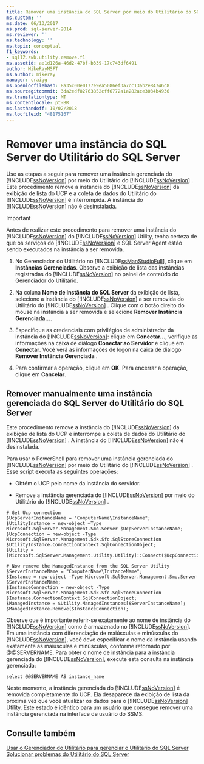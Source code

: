 ```yaml
---
title: Remover uma instância do SQL Server por meio do Utilitário do SQL Server | Microsoft Docs
ms.custom: ''
ms.date: 06/13/2017
ms.prod: sql-server-2014
ms.reviewer: ''
ms.technology: ''
ms.topic: conceptual
f1_keywords:
- sql12.swb.utility.remove.f1
ms.assetid: ae1d126a-46d2-47bf-b339-17c743df6491
author: MikeRayMSFT
ms.author: mikeray
manager: craigg
ms.openlocfilehash: 8a35c00e0177e9ea5086ef3a7cc13ab2e84746c8
ms.sourcegitcommit: 3da2edf82763852cff6772a1a282ace3034b4936
ms.translationtype: MT
ms.contentlocale: pt-BR
ms.lasthandoff: 10/02/2018
ms.locfileid: "48175167"
---
```

# <a name="remove-an-instance-of-sql-server-from-the-sql-server-utility"></a>Remover uma instância do SQL Server do Utilitário do SQL Server
  Use as etapas a seguir para remover uma instância gerenciada do [!INCLUDE[ssNoVersion](../../includes/ssnoversion-md.md)] por meio do Utilitário do [!INCLUDE[ssNoVersion](../../includes/ssnoversion-md.md)] . Este procedimento remove a instância do [!INCLUDE[ssNoVersion](../../includes/ssnoversion-md.md)] da exibição de lista do UCP e a coleta de dados do Utilitário do [!INCLUDE[ssNoVersion](../../includes/ssnoversion-md.md)] é interrompida. A instância do [!INCLUDE[ssNoVersion](../../includes/ssnoversion-md.md)] não é desinstalada.  
  
> [!IMPORTANT]  
>  Antes de realizar este procedimento para remover uma instância do [!INCLUDE[ssNoVersion](../../includes/ssnoversion-md.md)] do [!INCLUDE[ssNoVersion](../../includes/ssnoversion-md.md)] Utility, tenha certeza de que os serviços do [!INCLUDE[ssNoVersion](../../includes/ssnoversion-md.md)] e SQL Server Agent estão sendo executados na instância a ser removida.  
  
1.  No Gerenciador do Utilitário no [!INCLUDE[ssManStudioFull](../../includes/ssmanstudiofull-md.md)], clique em **Instâncias Gerenciadas**. Observe a exibição de lista das instâncias registradas do [!INCLUDE[ssNoVersion](../../includes/ssnoversion-md.md)] no painel de conteúdo do Gerenciador do Utilitário.  
  
2.  Na coluna **Nome de Instância do SQL Server** da exibição de lista, selecione a instância do [!INCLUDE[ssNoVersion](../../includes/ssnoversion-md.md)] a ser removida do Utilitário do [!INCLUDE[ssNoVersion](../../includes/ssnoversion-md.md)] . Clique com o botão direito do mouse na instância a ser removida e selecione **Remover Instância Gerenciada...**.  
  
3.  Especifique as credenciais com privilégios de administrador da instância do [!INCLUDE[ssNoVersion](../../includes/ssnoversion-md.md)]: clique em **Conectar...**, verifique as informações na caixa de diálogo **Conectar ao Servidor** e clique em **Conectar**. Você verá as informações de logon na caixa de diálogo **Remover Instância Gerenciada** .  
  
4.  Para confirmar a operação, clique em **OK**. Para encerrar a operação, clique em **Cancelar**.  
  
## <a name="manually-remove-a-managed-instance-of-sql-server-from-a-sql-server-utility"></a>Remover manualmente uma instância gerenciada do SQL Server do Utilitário do SQL Server  
 Este procedimento remove a instância do [!INCLUDE[ssNoVersion](../../includes/ssnoversion-md.md)] da exibição de lista do UCP e interrompe a coleta de dados do Utilitário do [!INCLUDE[ssNoVersion](../../includes/ssnoversion-md.md)] . A instância do [!INCLUDE[ssNoVersion](../../includes/ssnoversion-md.md)] não é desinstalada.  
  
 Para usar o PowerShell para remover uma instância gerenciada do [!INCLUDE[ssNoVersion](../../includes/ssnoversion-md.md)] por meio do Utilitário do [!INCLUDE[ssNoVersion](../../includes/ssnoversion-md.md)] . Esse script executa as seguintes operações:  
  
-   Obtém o UCP pelo nome da instância do servidor.  
  
-   Remove a instância gerenciada do [!INCLUDE[ssNoVersion](../../includes/ssnoversion-md.md)] por meio do Utilitário do [!INCLUDE[ssNoVersion](../../includes/ssnoversion-md.md)] .  
  
```  
# Get Ucp connection  
$UcpServerInstanceName = "ComputerName\InstanceName";  
$UtilityInstance = new-object –Type Microsoft.SqlServer.Management.Smo.Server $UcpServerInstanceName;  
$UcpConnection = new-object -Type Microsoft.SqlServer.Management.Sdk.Sfc.SqlStoreConnection $UtilityInstance.ConnectionContext.SqlConnectionObject;  
$Utility = [Microsoft.SqlServer.Management.Utility.Utility]::Connect($UcpConnection);  
  
# Now remove the ManagedInstance from the SQL Server Utility  
$ServerInstanceName = "ComputerName\InstanceName";  
$Instance = new-object -Type Microsoft.SqlServer.Management.Smo.Server $ServerInstanceName;  
$InstanceConnection = new-object -Type Microsoft.SqlServer.Management.Sdk.Sfc.SqlStoreConnection $Instance.ConnectionContext.SqlConnectionObject;  
$ManagedInstance = $Utility.ManagedInstances[$ServerInstanceName];  
$ManagedInstance.Remove($InstanceConnection);  
```  
  
 Observe que é importante referir-se exatamente ao nome de instância do [!INCLUDE[ssNoVersion](../../includes/ssnoversion-md.md)] como é armazenado no [!INCLUDE[ssNoVersion](../../includes/ssnoversion-md.md)]. Em uma instância com diferenciação de maiúsculas e minúsculas do [!INCLUDE[ssNoVersion](../../includes/ssnoversion-md.md)], você deve especificar o nome da instância usando exatamente as maiúsculas e minúsculas, conforme retornado por @@SERVERNAME. Para obter o nome de instância para a instância gerenciada do [!INCLUDE[ssNoVersion](../../includes/ssnoversion-md.md)], execute esta consulta na instância gerenciada:  
  
```  
select @@SERVERNAME AS instance_name  
```  
  
 Neste momento, a instância gerenciada do [!INCLUDE[ssNoVersion](../../includes/ssnoversion-md.md)] é removida completamente do UCP. Ela desaparece da exibição de lista da próxima vez que você atualizar os dados para o [!INCLUDE[ssNoVersion](../../includes/ssnoversion-md.md)] Utility. Este estado é idêntico para um usuário que consegue remover uma instância gerenciada na interface de usuário do SSMS.  
  
## <a name="see-also"></a>Consulte também  
 [Usar o Gerenciador do Utilitário para gerenciar o Utilitário do SQL Server](use-utility-explorer-to-manage-the-sql-server-utility.md)   
 [Solucionar problemas do Utilitário do SQL Server](../../database-engine/troubleshoot-the-sql-server-utility.md)  
  
  
